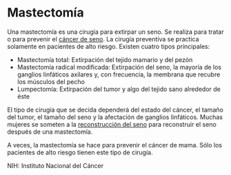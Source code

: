 Mastectomía
===========


Una mastectomía es una cirugía para extirpar un seno. Se realiza para tratar o para prevenir el [cáncer de seno](https://medlineplus.gov/spanish/breastcancer.html). La cirugía preventiva se practica solamente en pacientes de alto riesgo. Existen cuatro tipos principales:

* Mastectomía total: Extirpación del tejido mamario y del pezón
* Mastectomía radical modificada: Extirpación del seno, la mayoría de los ganglios linfáticos axilares y, con frecuencia, la membrana que recubre los músculos del pecho
* Lumpectomía: Extirpación del tumor y algo del tejido sano alrededor de éste


El tipo de cirugía que se decida dependerá del estado del cáncer, el tamaño del tumor, el tamaño del seno y la afectación de ganglios linfáticos. Muchas mujeres se someten a la [reconstrucción del seno](https://medlineplus.gov/spanish/breastreconstruction.html) para reconstruir el seno después de una mastectomía.


A veces, la mastectomía se hace para prevenir el cáncer de mama. Sólo los pacientes de alto riesgo tienen este tipo de cirugía.


NIH: Instituto Nacional del Cáncer 

